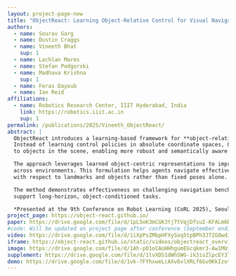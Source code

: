 ```yaml
---
layout: project-page-new
title: "ObjectReact: Learning Object-Relative Control for Visual Navigation"
authors:
  - name: Sourav Garg
  - name: Dustin Craggs
  - name: Vineeth Bhat
    sup: 1
  - name: Lachlan Mares
  - name: Stefan Podgorski
  - name: Madhava Krishna
    sup: 1
  - name: Feras Dayoub
  - name: Ian Reid
affiliations:
  - name: Robotics Research Center, IIIT Hyderabad, India
    link: https://robotics.iiit.ac.in
    sup: 1
permalink: /publications/2025/Vineeth_ObjectReact/
abstract: |
  ObjectReact introduces a learning-based framework for **object-relative control** in visual navigation.
  Instead of learning control policies in absolute coordinate spaces, ObjectReact grounds actions relative
  to objects in the scene, enabling more robust and semantically aware navigation.

  The approach leverages learned object-centric representations to improve generalization and adaptability
  across environments. This formulation helps agents navigate effectively by reasoning about their actions
  with respect to landmarks and objects rather than fixed poses alone.

  The method demonstrates effectiveness on challenging navigation benchmarks, highlighting its ability to
  support long-horizon, object-conditioned tasks.

  *Presented at the 9th Conference on Robot Learning (CoRL 2025), Seoul, Korea.*
project_page: https://object-react.github.io/
paper: https://drive.google.com/file/d/1pL5oK3mCGK3tjTtVqjDfsuI-KFALm6Bd/view?usp=drive_link
#code: Will be updated on project page after conference (September end)
video: https://drive.google.com/file/d/1iXpPsZMbpHFXySoq5tpBPh3JTZGOwdJh/view?usp=drive_link
iframe: https://object-react.github.io/static/videos/objectreact_overview.mp4
image: https://drive.google.com/file/d/1Ah-pO1oCAoHHhgumEGcqkmr3-Aw1MUjL/view?usp=drive_link
supplement: https://drive.google.com/file/d/1lvXDS1dWhSWG-ik3isZlpcEY37GAXE2E/view?usp=drive_link
demo: https://drive.google.com/file/d/1vk-7FYhxweLcAXv6vlXRLf6Gv0KkIzot/view?usp=drive_link
---
```

